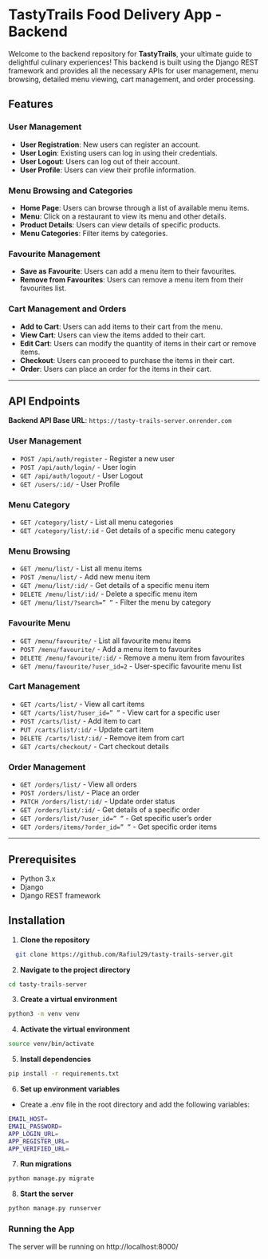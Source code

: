 # TastyTrails Food Delivery App - Backend

Welcome to the backend repository for **TastyTrails**, your ultimate guide to delightful culinary experiences! This backend is built using the Django REST framework and provides all the necessary APIs for user management, menu browsing, detailed menu viewing, cart management, and order processing.

## Features

### User Management
- **User Registration**: New users can register an account.
- **User Login**: Existing users can log in using their credentials.
- **User Logout**: Users can log out of their account.
- **User Profile**: Users can view their profile information.

### Menu Browsing and Categories
- **Home Page**: Users can browse through a list of available menu items.
- **Menu**: Click on a restaurant to view its menu and other details.
- **Product Details**: Users can view details of specific products.
- **Menu Categories**: Filter items by categories.

### Favourite Management
- **Save as Favourite**: Users can add a menu item to their favourites.
- **Remove from Favourites**: Users can remove a menu item from their favourites list.

### Cart Management and Orders
- **Add to Cart**: Users can add items to their cart from the menu.
- **View Cart**: Users can view the items added to their cart.
- **Edit Cart**: Users can modify the quantity of items in their cart or remove items.
- **Checkout**: Users can proceed to purchase the items in their cart.
- **Order**: Users can place an order for the items in their cart.

---

## API Endpoints

**Backend API Base URL**: `https://tasty-trails-server.onrender.com`

### User Management
- `POST /api/auth/register` - Register a new user
- `POST /api/auth/login/` - User login
- `GET /api/auth/logout/` - User Logout
- `GET /users/:id/` - User Profile

### Menu Category
- `GET /category/list/` - List all menu categories
- `GET /category/list/:id` - Get details of a specific menu category

### Menu Browsing
- `GET /menu/list/` - List all menu items
- `POST /menu/list/` - Add new menu item
- `GET /menu/list/:id/` - Get details of a specific menu item
- `DELETE /menu/list/:id/` - Delete a specific menu item
- `GET /menu/list/?search=” ”` - Filter the menu by category

### Favourite Menu
- `GET /menu/favourite/` - List all favourite menu items
- `POST /menu/favourite/` - Add a menu item to favourites
- `DELETE /menu/favourite/:id/` - Remove a menu item from favourites
- `GET /menu/favourite/?user_id=2` - User-specific favourite menu list

### Cart Management
- `GET /carts/list/` - View all cart items
- `GET /carts/list/?user_id=” ”` - View cart for a specific user
- `POST /carts/list/` - Add item to cart
- `PUT /carts/list/:id/` - Update cart item
- `DELETE /carts/list/:id/` - Remove item from cart
- `GET /carts/checkout/` - Cart checkout details

### Order Management
- `GET /orders/list/` - View all orders
- `POST /orders/list/` - Place an order
- `PATCH /orders/list/:id/` - Update order status
- `GET /orders/list/:id/` - Get details of a specific order
- `GET /orders/list/?user_id=” ”` - Get specific user’s order
- `GET /orders/items/?order_id=” ”` - Get specific order items

---

## Prerequisites
- Python 3.x
- Django
- Django REST framework

## Installation

1. **Clone the repository**
 ```sh
   git clone https://github.com/Rafiul29/tasty-trails-server.git
```
2. **Navigate to the project directory**
```sh
cd tasty-trails-server
```
3. **Create a virtual environment**
```sh
python3 -m venv venv
```
4. **Activate the virtual environment**
```sh
source venv/bin/activate
```
5. **Install dependencies**
```sh
pip install -r requirements.txt
```
6. **Set up environment variables**
- Create a .env file in the root directory and add the following variables:
```sh
EMAIL_HOST=
EMAIL_PASSWORD=
APP_LOGIN_URL=
APP_REGISTER_URL=
APP_VERIFIED_URL=
```
7. **Run migrations**
 ```sh
python manage.py migrate
```
8. **Start the server**
```sh
python manage.py runserver
```
### Running the App
The server will be running on http://localhost:8000/

